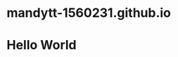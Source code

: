 # mandytt-1560231.github.io
<!DOCTYPE html>
<html>
    <head>
        <title>Hello World</title>
    </head>
    <body>
        <h1>Hello World</h1>
    </body>
</html>

